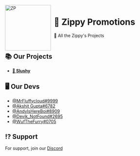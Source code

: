 <img width="150" height="150" align="left" style="float: left; margin: 0 10px 0 0;" alt="ZP" src="https://cdn.discordapp.com/attachments/853554038578085906/929704341508599838/standard_1.gif">


# 👀 Zippy Promotions

🎈 All the Zippy's Projects
<br>
<br>


## 📚 Our Projects

- **[🥤 Slushy](https://github.com/Zippy-Promotions/Slushy)**



## 🖥️ Our Devs

- [@MrFluffycloud#9999](https://www.github.com/MrFluffycloud)
- [@Akshit Gupta#6782](https://github.com/Akshit1025)
- [@AndyIsHereBoi#8909](https://github.com/AndyIsHereBoi)
- [@Devik_NotFound#2695](https://github.com/guptadevik2003)
- [@WufTheFurry#0705](https://github.com/BotiTech)


## ⁉️ Support

For support, join our [Discord](https://discord.gg/DE8W9BKbzz)

